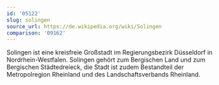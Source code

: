 ```yaml
---
id: '05122'
slug: solingen
source_url: https://de.wikipedia.org/wiki/Solingen
comparison: '09162'
---
```


Solingen ist eine kreisfreie Großstadt im Regierungsbezirk Düsseldorf in Nordrhein-Westfalen. Solingen gehört zum Bergischen Land und zum Bergischen Städtedreieck, die Stadt ist zudem Bestandteil der Metropolregion Rheinland und des Landschaftsverbands Rheinland.
